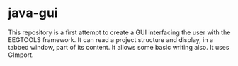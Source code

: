 # java-gui

This repository is a first attempt to create a GUI interfacing the user with the EEGTOOLS framework. 
It can read a project structure and display, in a tabbed window, part of its content.
It allows some basic writing also.
It uses GImport. 
